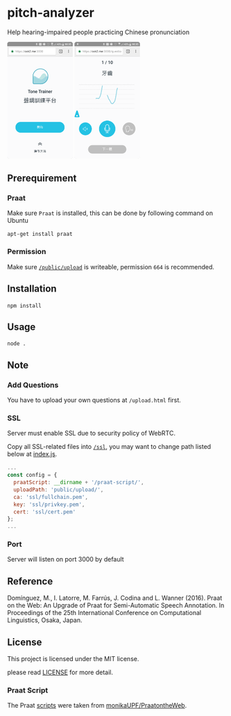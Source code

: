 # pitch-analyzer

Help hearing-impaired people practicing Chinese pronunciation

<p>
  <img src="screenshot-index.png" width="30%">
  <img src="screenshot-challenge.png" width="30%">
</p>

## Prerequirement

### Praat

Make sure `Praat` is installed, this can be done by following command on Ubuntu

```
apt-get install praat
```

### Permission

Make sure [`/public/upload`](/public/upload) is writeable, permission `664` is recommended.

## Installation

```
npm install
```

## Usage

```
node .
```

## Note

### Add Questions

You have to upload your own questions at `/upload.html` first.

### SSL

Server must enable SSL due to security policy of WebRTC.

Copy all SSL-related files into [`/ssl`](/ssl), you may want to change path listed below at [index.js](https://github.com/osk2/pitch-analyzer/blob/80293e128659c8f53d95717de7abd9259f90bda4/index.js#L12-L14).

```js
...
const config = {
  praatScript: __dirname + '/praat-script/',
  uploadPath: 'public/upload/',
  ca: 'ssl/fullchain.pem',
  key: 'ssl/privkey.pem',
  cert: 'ssl/cert.pem'
};
...
```

### Port

Server will listen on port 3000 by default

## Reference

Domínguez, M., I. Latorre, M. Farrús, J. Codina and L. Wanner (2016). Praat on the Web: An Upgrade of Praat for Semi-Automatic Speech Annotation. In Proceedings of the 25th International Conference on Computational Linguistics, Osaka, Japan.

## License

This project is licensed under the MIT license.

please read [LICENSE](LICENSE) for more detail.

### Praat Script

The Praat [scripts](/praat-script) were taken from [monikaUPF/PraatontheWeb](https://github.com/monikaUPF/PraatontheWeb).
